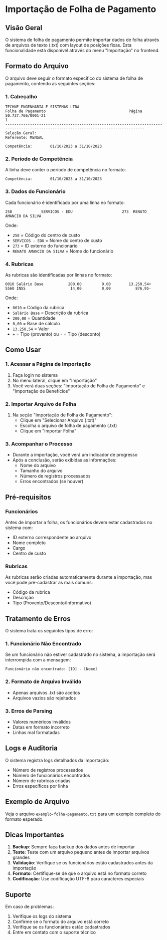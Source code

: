 # Importação de Folha de Pagamento

## Visão Geral

O sistema de folha de pagamento permite importar dados de folha através de arquivos de texto (.txt) com layout de posições fixas. Esta funcionalidade está disponível através do menu "Importação" no frontend.

## Formato do Arquivo

O arquivo deve seguir o formato específico do sistema de folha de pagamento, contendo as seguintes seções:

### 1. Cabeçalho
```
TECHNE ENGENHARIA E SISTEMAS LTDA                                      Folha de Pagamento                                     Página
50.737.766/0001-21                                                                                                                 1
------------------------------------------------------------------------------------------------------------------------------------
Seleção Geral:                                                                            Referente: MENSAL
                                                                                        Competência:        01/10/2023 a 31/10/2023
```

### 2. Período de Competência
A linha deve conter o período de competência no formato:
```
Competência:        01/10/2023 a 31/10/2023
```

### 3. Dados do Funcionário
Cada funcionário é identificado por uma linha no formato:
```
258             SERVICOS - EDU                      273  RENATO AMANCIO DA SILVA
```

Onde:
- `258` = Código do centro de custo
- `SERVICOS - EDU` = Nome do centro de custo
- `273` = ID externo do funcionário
- `RENATO AMANCIO DA SILVA` = Nome do funcionário

### 4. Rubricas
As rubricas são identificadas por linhas no formato:
```
0010 Salário Base           200,00         0,00        13.250,54+
5560 INSS                    14,00         0,00           876,95-
```

Onde:
- `0010` = Código da rubrica
- `Salário Base` = Descrição da rubrica
- `200,00` = Quantidade
- `0,00` = Base de cálculo
- `13.250,54` = Valor
- `+` = Tipo (provento) ou `-` = Tipo (desconto)

## Como Usar

### 1. Acessar a Página de Importação
1. Faça login no sistema
2. No menu lateral, clique em "Importação"
3. Você verá duas seções: "Importação de Folha de Pagamento" e "Importação de Benefícios"

### 2. Importar Arquivo de Folha
1. Na seção "Importação de Folha de Pagamento":
   - Clique em "Selecionar Arquivo (.txt)"
   - Escolha o arquivo de folha de pagamento (.txt)
   - Clique em "Importar Folha"

### 3. Acompanhar o Processo
- Durante a importação, você verá um indicador de progresso
- Após a conclusão, serão exibidas as informações:
  - Nome do arquivo
  - Tamanho do arquivo
  - Número de registros processados
  - Erros encontrados (se houver)

## Pré-requisitos

### Funcionários
Antes de importar a folha, os funcionários devem estar cadastrados no sistema com:
- ID externo correspondente ao arquivo
- Nome completo
- Cargo
- Centro de custo

### Rubricas
As rubricas serão criadas automaticamente durante a importação, mas você pode pré-cadastrar as mais comuns:
- Código da rubrica
- Descrição
- Tipo (Provento/Desconto/Informativo)

## Tratamento de Erros

O sistema trata os seguintes tipos de erro:

### 1. Funcionário Não Encontrado
Se um funcionário não estiver cadastrado no sistema, a importação será interrompida com a mensagem:
```
Funcionário não encontrado: [ID] - [Nome]
```

### 2. Formato de Arquivo Inválido
- Apenas arquivos .txt são aceitos
- Arquivos vazios são rejeitados

### 3. Erros de Parsing
- Valores numéricos inválidos
- Datas em formato incorreto
- Linhas mal formatadas

## Logs e Auditoria

O sistema registra logs detalhados da importação:
- Número de registros processados
- Número de funcionários encontrados
- Número de rubricas criadas
- Erros específicos por linha

## Exemplo de Arquivo

Veja o arquivo `exemplo-folha-pagamento.txt` para um exemplo completo do formato esperado.

## Dicas Importantes

1. **Backup**: Sempre faça backup dos dados antes de importar
2. **Teste**: Teste com um arquivo pequeno antes de importar arquivos grandes
3. **Validação**: Verifique se os funcionários estão cadastrados antes da importação
4. **Formato**: Certifique-se de que o arquivo está no formato correto
5. **Codificação**: Use codificação UTF-8 para caracteres especiais

## Suporte

Em caso de problemas:
1. Verifique os logs do sistema
2. Confirme se o formato do arquivo está correto
3. Verifique se os funcionários estão cadastrados
4. Entre em contato com o suporte técnico 